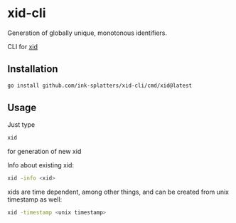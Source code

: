 # xid-cli

Generation of globally unique, monotonous identifiers.

CLI for [xid](https://github.com/rs/xid)

## Installation

```sh
go install github.com/ink-splatters/xid-cli/cmd/xid@latest
```

## Usage

Just type

```sh
xid
```

for generation of new xid

Info about existing xid:

```sh
xid -info <xid>
```

xids are time dependent, among other things, and can be created from unix timestamp as well:

```sh
xid -timestamp <unix timestamp>
```
